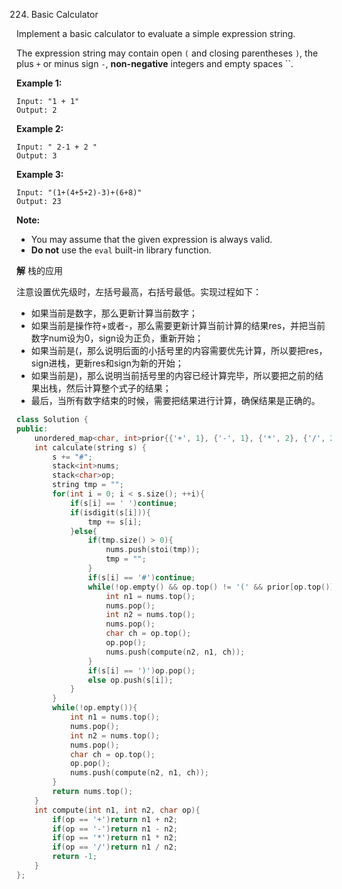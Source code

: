 224. Basic Calculator

Implement a basic calculator to evaluate a simple expression string.

The expression string may contain open `(` and closing parentheses `)`, the plus `+` or minus sign `-`, **non-negative** integers and empty spaces ``.

**Example 1:**

```
Input: "1 + 1"
Output: 2
```

**Example 2:**

```
Input: " 2-1 + 2 "
Output: 3
```

**Example 3:**

```
Input: "(1+(4+5+2)-3)+(6+8)"
Output: 23
```

**Note:**

- You may assume that the given expression is always valid.
- **Do not** use the `eval` built-in library function.



**解**	栈的应用

注意设置优先级时，左括号最高，右括号最低。实现过程如下：

+ 如果当前是数字，那么更新计算当前数字；
+ 如果当前是操作符+或者-，那么需要更新计算当前计算的结果res，并把当前数字num设为0，sign设为正负，重新开始；
+ 如果当前是(，那么说明后面的小括号里的内容需要优先计算，所以要把res，sign进栈，更新res和sign为新的开始；
+ 如果当前是)，那么说明当前括号里的内容已经计算完毕，所以要把之前的结果出栈，然后计算整个式子的结果；
+ 最后，当所有数字结束的时候，需要把结果进行计算，确保结果是正确的。

```c++
class Solution {
public:
    unordered_map<char, int>prior{{'+', 1}, {'-', 1}, {'*', 2}, {'/', 2}, {'(', 3}, {')', 0}};
    int calculate(string s) {
        s += "#";
        stack<int>nums;
        stack<char>op;
        string tmp = "";
        for(int i = 0; i < s.size(); ++i){
            if(s[i] == ' ')continue;
            if(isdigit(s[i])){
                tmp += s[i];
            }else{
                if(tmp.size() > 0){
                    nums.push(stoi(tmp));
                    tmp = "";
                }
                if(s[i] == '#')continue;
                while(!op.empty() && op.top() != '(' && prior[op.top()] >= prior[s[i]]){
                    int n1 = nums.top();
                    nums.pop();
                    int n2 = nums.top();
                    nums.pop();
                    char ch = op.top();
                    op.pop();
                    nums.push(compute(n2, n1, ch));
                }
                if(s[i] == ')')op.pop();
                else op.push(s[i]);
            }
        }
        while(!op.empty()){
            int n1 = nums.top();
            nums.pop();
            int n2 = nums.top();
            nums.pop();
            char ch = op.top();
            op.pop();
            nums.push(compute(n2, n1, ch));
        }
        return nums.top();
    }
    int compute(int n1, int n2, char op){
        if(op == '+')return n1 + n2;
        if(op == '-')return n1 - n2;
        if(op == '*')return n1 * n2;
        if(op == '/')return n1 / n2;
        return -1;
    }
};
```

